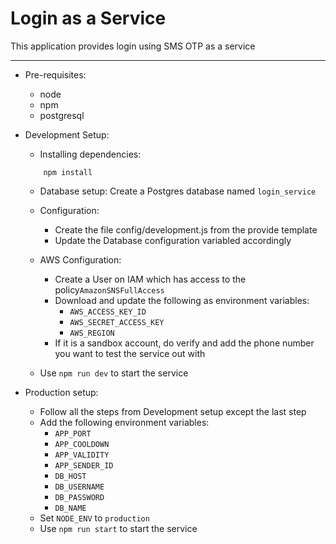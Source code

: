 # Login as a Service

This application provides login using SMS OTP as a service

---

- Pre-requisites:
    * node
    * npm
    * postgresql

- Development Setup:
    * Installing dependencies:
    ```
        npm install
    ```

    * Database setup: Create a Postgres database named `login_service`

    * Configuration:
        * Create the file config/development.js from the provide template
        * Update the Database configuration variabled accordingly
    
    * AWS Configuration:
        * Create a User on IAM which has access to the policy`AmazonSNSFullAccess`
        * Download and update the following as environment variables:
            * `AWS_ACCESS_KEY_ID`
            * `AWS_SECRET_ACCESS_KEY`
            * `AWS_REGION`
        * If it is a sandbox account, do verify and add the phone number you want to test the service out with
    
    * Use `npm run dev` to start the service

- Production setup:
    * Follow all the steps from Development setup except the last step
    * Add the following environment variables:
        * `APP_PORT`
        * `APP_COOLDOWN`
        * `APP_VALIDITY`
        * `APP_SENDER_ID`
        * `DB_HOST`
        * `DB_USERNAME`
        * `DB_PASSWORD`
        * `DB_NAME`
    * Set `NODE_ENV` to `production`
    * Use `npm run start` to start the service
    

